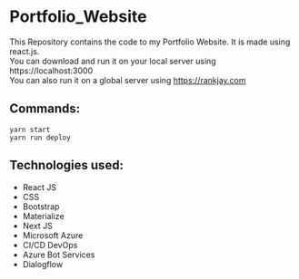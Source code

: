 # Portfolio_Website
This Repository contains the code to my Portfolio Website. It is made using react.js. <br>
You can download and run it on your local server using https://localhost:3000 <br>
You can also run it on a global server using https://rankjay.com

## Commands:
```
yarn start
yarn run deploy
```

## Technologies used:
- React JS
- CSS
- Bootstrap
- Materialize
- Next JS
- Microsoft Azure
- CI/CD DevOps
- Azure Bot Services
- Dialogflow
